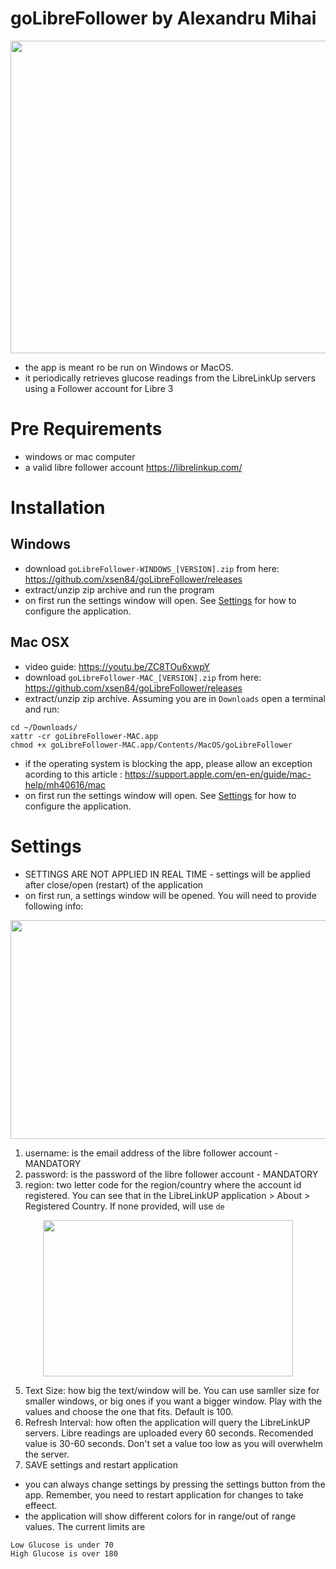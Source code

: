 # goLibreFollower by Alexandru Mihai
<p align="center">
  <img width="800" height="500" src="https://github.com/xsen84/goLibreFollower/blob/main/doc/main-window.png">
</p>

- the app is meant ro be run on Windows or MacOS.
- it periodically retrieves glucose readings from the LibreLinkUp servers using a Follower account for Libre 3

# Pre Requirements
- windows or mac computer
- a valid libre follower account https://librelinkup.com/
  
# Installation

## Windows
- download `goLibreFollower-WINDOWS_[VERSION].zip` from here: https://github.com/xsen84/goLibreFollower/releases
- extract/unzip zip archive and run the program
- on first run the settings window will open. See [Settings](https://github.com/xsen84/goLibreFollower/edit/main/readme.md#settings) for how to configure the application.


## Mac OSX
- video guide: https://youtu.be/ZC8TOu6xwpY
- download `goLibreFollower-MAC_[VERSION].zip` from here: https://github.com/xsen84/goLibreFollower/releases
- extract/unzip zip archive. Assuming you are in `Downloads` open a terminal and run:
```
cd ~/Downloads/
xattr -cr goLibreFollower-MAC.app
chmod +x goLibreFollower-MAC.app/Contents/MacOS/goLibreFollower
```
- if the operating system is blocking the app, please allow an exception acording to this article : https://support.apple.com/en-en/guide/mac-help/mh40616/mac 
- on first run the settings window will open. See [Settings](https://github.com/xsen84/goLibreFollower/edit/main/readme.md#settings) for how to configure the application.


# Settings
- SETTINGS ARE NOT APPLIED IN REAL TIME - settings will be applied after close/open (restart) of the application
- on first run, a settings window will be opened. You will need to provide following info:
<p align="center">
  <img width="600" height="350" src="https://github.com/xsen84/goLibreFollower/blob/main/doc/settings-window.png">
</p>

  1.    username: is the email address of the libre follower account - MANDATORY
  2.    password: is the password of the libre follower account - MANDATORY
  3.    region: two letter code for the region/country where the account id registered. You can see that in the LibreLinkUP application > About > Registered Country. If none provided, will use `de`
  
<p align="center">
  <img width="400" height="250" src="https://github.com/xsen84/goLibreFollower/blob/main/doc/llu-region.png">
</p>


  5.    Text Size: how big the text/window will be. You can use samller size for smaller windows, or big ones if you want a bigger window. Play with the values and choose the one that fits. Default is 100.
  6.    Refresh Interval: how often the application will query the LibreLinkUP servers. Libre readings are uploaded every 60 seconds. Recomended value is 30-60 seconds. Don't set a value too low as you will overwhelm the server.
  7.    SAVE settings and restart application
       
- you can always change settings by pressing the settings button from the app. Remember, you need to restart application for changes to take effeect.
- the application will show different colors for in range/out of range values. The current limits are 
```
Low Glucose is under 70
High Glucose is over 180
```
